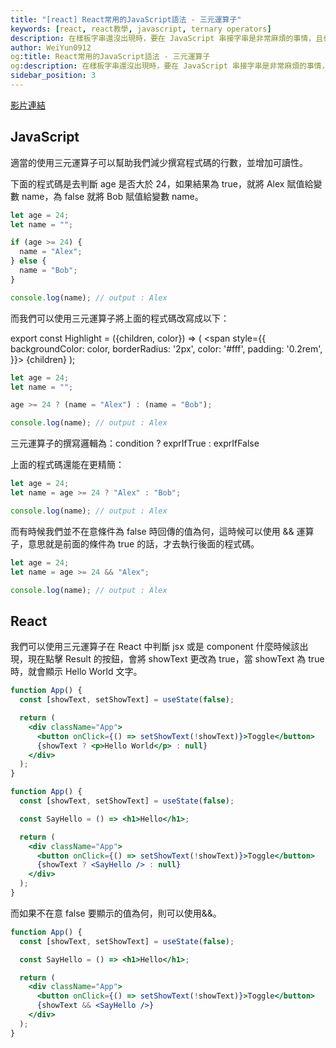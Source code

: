 ```yaml
---
title: "[react] React常用的JavaScript語法 - 三元運算子"
keywords: [react, react教學, javascript, ternary operators]
description: 在樣板字串還沒出現時，要在 JavaScript 串接字串是非常麻煩的事情，且也必須考慮到格式的問題。
author: WeiYun0912
og:title: React常用的JavaScript語法 - 三元運算子
og:description: 在樣板字串還沒出現時，要在 JavaScript 串接字串是非常麻煩的事情，且也必須考慮到格式的問題。
sidebar_position: 3
---
```


[影片連結](https://www.youtube.com/watch?v=5U7Y35_lGxI)

## JavaScript

適當的使用三元運算子可以幫助我們減少撰寫程式碼的行數，並增加可讀性。

下面的程式碼是去判斷 age 是否大於 24，如果結果為 true，就將 Alex 賦值給變數 name，為 false 就將 Bob 賦值給變數 name。

```js title='index.js' showLineNumbers
let age = 24;
let name = "";

if (age >= 24) {
  name = "Alex";
} else {
  name = "Bob";
}

console.log(name); // output : Alex
```

而我們可以使用三元運算子將上面的程式碼改寫成以下：

export const Highlight = ({children, color}) => (
<span
style={{
      backgroundColor: color,
      borderRadius: '2px',
      color: '#fff',
      padding: '0.2rem',
    }}>
{children}
</span>
);

```js title='index.js' showLineNumbers
let age = 24;
let name = "";

age >= 24 ? (name = "Alex") : (name = "Bob");

console.log(name); // output : Alex
```

三元運算子的撰寫邏輯為：<Highlight color="#367E18">condition ? exprIfTrue : exprIfFalse</Highlight>

上面的程式碼還能在更精簡：

```js title='index.js' showLineNumbers
let age = 24;
let name = age >= 24 ? "Alex" : "Bob";

console.log(name); // output : Alex
```

而有時候我們並不在意條件為 false 時回傳的值為何，這時候可以使用 <Highlight color="gray">&&</Highlight> 運算子，意思就是前面的條件為 true 的話，才去執行後面的程式碼。

```js title='index.js' showLineNumbers
let age = 24;
let name = age >= 24 && "Alex";

console.log(name); // output : Alex
```

## React

我們可以使用三元運算子在 React 中判斷 jsx 或是 component 什麼時候該出現，現在點擊 Result 的按鈕，會將 showText 更改為 true，當 showText 為 true 時，就會顯示 Hello World 文字。

```jsx title='App.js' showLineNumbers live
function App() {
  const [showText, setShowText] = useState(false);

  return (
    <div className="App">
      <button onClick={() => setShowText(!showText)}>Toggle</button>
      {showText ? <p>Hello World</p> : null}
    </div>
  );
}
```

```jsx title='App.js' showLineNumbers live
function App() {
  const [showText, setShowText] = useState(false);

  const SayHello = () => <h1>Hello</h1>;

  return (
    <div className="App">
      <button onClick={() => setShowText(!showText)}>Toggle</button>
      {showText ? <SayHello /> : null}
    </div>
  );
}
```

而如果不在意 false 要顯示的值為何，則可以使用<Highlight color="gray">&&</Highlight>。

```jsx title='App.js' showLineNumbers live
function App() {
  const [showText, setShowText] = useState(false);

  const SayHello = () => <h1>Hello</h1>;

  return (
    <div className="App">
      <button onClick={() => setShowText(!showText)}>Toggle</button>
      {showText && <SayHello />}
    </div>
  );
}
```
